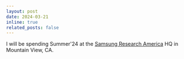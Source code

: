 ```yaml
---
layout: post
date: 2024-03-21
inline: true
related_posts: false
---
```


I will be spending Summer'24 at the [Samsung Research America](https://sra.samsung.com) HQ in Mountain View, CA.